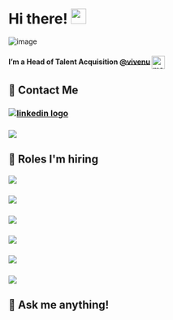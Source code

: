 # Hi there! <img src="https://raw.githubusercontent.com/MartinHeinz/MartinHeinz/master/wave.gif" width="30px">


![image](https://user-images.githubusercontent.com/79251946/112474326-c4593900-8d6f-11eb-8900-0ccc8503d997.png)


#### I’m a Head of Talent Acquisition [@vivenu](https://vivenu.com/) <img  align="center" width="26px" src="https://user-images.githubusercontent.com/79251946/112636685-b7a31680-8e3d-11eb-9a11-973729e9f45e.png" alt="mail icon"/>

## 📲 Contact Me
### [<img align="center" alt="linkedin logo" src="https://img.shields.io/badge/-PAULA%20BECHELLI-blue?style=for-the-badge&logo=Linkedin&logoColor=white"/>](https://www.linkedin.com/in/paula-bechelli/) 
### [<img  align="center" src="https://img.shields.io/badge/-p.bechelli@vivenu.com-c64756?style=for-the-badge&logo=Gmail&logoColor=white">](mailto:p.bechelli@vivenu.com)


## 🚀 Roles I'm hiring 

##### [<img  align="center" src="https://img.shields.io/badge/-Mobile%20Engineer-brightgreen">](https://vivenu.workable.com/jobs/1612278)  
##### [<img  align="center" src="https://img.shields.io/badge/-Full%20Stack%20Engineer-brightgreen">](https://vivenu.workable.com/jobs/1616355) 
##### [<img  align="center" src="https://img.shields.io/badge/-Frontend%20Engineer-brightgreen">](https://vivenu.workable.com/jobs/1616370)  
##### [<img  align="center" src="https://img.shields.io/badge/-Backend%20Engineer-brightgreen">](https://vivenu.workable.com/jobs/1612284)  
##### [<img  align="center" src="https://img.shields.io/badge/-Web%20Designer-brightgreen">](https://vivenu.workable.com/jobs/1610856)  
##### [<img  align="center" src="https://img.shields.io/badge/-UX/UI-brightgreen">](https://vivenu.workable.com/jobs/1616363)  


## 💬 Ask me anything!



<!--
**lemonpau/lemonpau** is a ✨ _special_ ✨ repository because its `README.md` (this file) appears on your GitHub profile.

Here are some ideas to get you started:

- 🔭 I’m currently working on ...
- 🌱 I’m currently learning ...
- 👯 I’m looking to collaborate on ...
- 🤔 I’m looking for help with ...
- 💬 Ask me about ...
- 📫 How to reach me: ...
- 😄 Pronouns: ...
- ⚡ Fun fact: ...
-->
